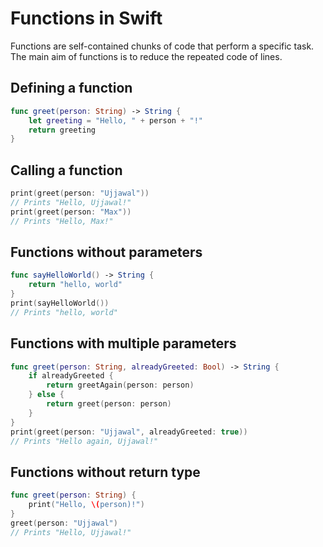 # Functions in Swift
Functions are self-contained chunks of code that perform a specific task. The main aim of functions is to reduce the repeated code of lines.
## Defining a function
```swift
func greet(person: String) -> String {
    let greeting = "Hello, " + person + "!"
    return greeting
}
```

## Calling a function
```swift
print(greet(person: "Ujjawal"))
// Prints "Hello, Ujjawal!"
print(greet(person: "Max"))
// Prints "Hello, Max!"
```

## Functions without parameters
```swift
func sayHelloWorld() -> String {
    return "hello, world"
}
print(sayHelloWorld())
// Prints "hello, world"
```

## Functions with multiple parameters
```swift
func greet(person: String, alreadyGreeted: Bool) -> String {
    if alreadyGreeted {
        return greetAgain(person: person)
    } else {
        return greet(person: person)
    }
}
print(greet(person: "Ujjawal", alreadyGreeted: true))
// Prints "Hello again, Ujjawal!"
```

## Functions without return type
```swift
func greet(person: String) {
    print("Hello, \(person)!")
}
greet(person: "Ujjawal")
// Prints "Hello, Ujjawal!"
```
